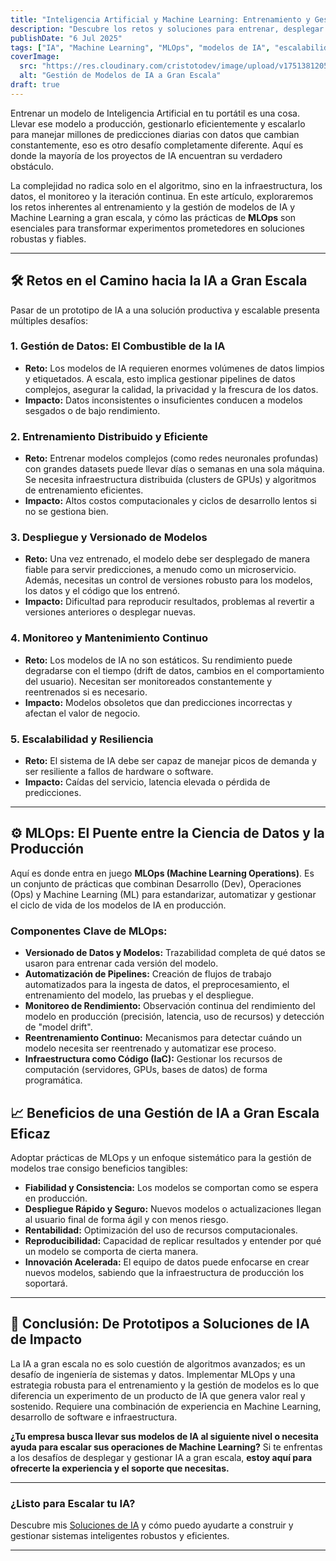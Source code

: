 ```yaml
---
title: "Inteligencia Artificial y Machine Learning: Entrenamiento y Gestión de Modelos de IA a Gran Escala"
description: "Descubre los retos y soluciones para entrenar, desplegar y monitorear modelos de IA y Machine Learning a escala. Una guía sobre MLOps, gestión de datos e infraestructura para proyectos de IA de alto rendimiento."
publishDate: "6 Jul 2025"
tags: ["IA", "Machine Learning", "MLOps", "modelos de IA", "escalabilidad", "datos", "infraestructura"]
coverImage:
  src: "https://res.cloudinary.com/cristotodev/image/upload/v1751381205/cristotodev/blog/ai-machine-learning_hq2ttp.webp"
  alt: "Gestión de Modelos de IA a Gran Escala"
draft: true
---
```


Entrenar un modelo de Inteligencia Artificial en tu portátil es una cosa. Llevar ese modelo a producción, gestionarlo eficientemente y escalarlo para manejar millones de predicciones diarias con datos que cambian constantemente, eso es otro desafío completamente diferente. Aquí es donde la mayoría de los proyectos de IA encuentran su verdadero obstáculo.

La complejidad no radica solo en el algoritmo, sino en la infraestructura, los datos, el monitoreo y la iteración continua. En este artículo, exploraremos los retos inherentes al entrenamiento y la gestión de modelos de IA y Machine Learning a gran escala, y cómo las prácticas de **MLOps** son esenciales para transformar experimentos prometedores en soluciones robustas y fiables.

---

## 🛠️ Retos en el Camino hacia la IA a Gran Escala

Pasar de un prototipo de IA a una solución productiva y escalable presenta múltiples desafíos:

### 1. Gestión de Datos: El Combustible de la IA
-   **Reto:** Los modelos de IA requieren enormes volúmenes de datos limpios y etiquetados. A escala, esto implica gestionar pipelines de datos complejos, asegurar la calidad, la privacidad y la frescura de los datos.
-   **Impacto:** Datos inconsistentes o insuficientes conducen a modelos sesgados o de bajo rendimiento.

### 2. Entrenamiento Distribuido y Eficiente
-   **Reto:** Entrenar modelos complejos (como redes neuronales profundas) con grandes datasets puede llevar días o semanas en una sola máquina. Se necesita infraestructura distribuida (clusters de GPUs) y algoritmos de entrenamiento eficientes.
-   **Impacto:** Altos costos computacionales y ciclos de desarrollo lentos si no se gestiona bien.

### 3. Despliegue y Versionado de Modelos
-   **Reto:** Una vez entrenado, el modelo debe ser desplegado de manera fiable para servir predicciones, a menudo como un microservicio. Además, necesitas un control de versiones robusto para los modelos, los datos y el código que los entrenó.
-   **Impacto:** Dificultad para reproducir resultados, problemas al revertir a versiones anteriores o desplegar nuevas.

### 4. Monitoreo y Mantenimiento Continuo
-   **Reto:** Los modelos de IA no son estáticos. Su rendimiento puede degradarse con el tiempo (drift de datos, cambios en el comportamiento del usuario). Necesitan ser monitoreados constantemente y reentrenados si es necesario.
-   **Impacto:** Modelos obsoletos que dan predicciones incorrectas y afectan el valor de negocio.

### 5. Escalabilidad y Resiliencia
-   **Reto:** El sistema de IA debe ser capaz de manejar picos de demanda y ser resiliente a fallos de hardware o software.
-   **Impacto:** Caídas del servicio, latencia elevada o pérdida de predicciones.

---

## ⚙️ MLOps: El Puente entre la Ciencia de Datos y la Producción

Aquí es donde entra en juego **MLOps (Machine Learning Operations)**. Es un conjunto de prácticas que combinan Desarrollo (Dev), Operaciones (Ops) y Machine Learning (ML) para estandarizar, automatizar y gestionar el ciclo de vida de los modelos de IA en producción.

### Componentes Clave de MLOps:

* **Versionado de Datos y Modelos:** Trazabilidad completa de qué datos se usaron para entrenar cada versión del modelo.
* **Automatización de Pipelines:** Creación de flujos de trabajo automatizados para la ingesta de datos, el preprocesamiento, el entrenamiento del modelo, las pruebas y el despliegue.
* **Monitoreo de Rendimiento:** Observación continua del rendimiento del modelo en producción (precisión, latencia, uso de recursos) y detección de "model drift".
* **Reentrenamiento Continuo:** Mecanismos para detectar cuándo un modelo necesita ser reentrenado y automatizar ese proceso.
* **Infraestructura como Código (IaC):** Gestionar los recursos de computación (servidores, GPUs, bases de datos) de forma programática.

## 📈 Beneficios de una Gestión de IA a Gran Escala Eficaz

Adoptar prácticas de MLOps y un enfoque sistemático para la gestión de modelos trae consigo beneficios tangibles:

* **Fiabilidad y Consistencia:** Los modelos se comportan como se espera en producción.
* **Despliegue Rápido y Seguro:** Nuevos modelos o actualizaciones llegan al usuario final de forma ágil y con menos riesgo.
* **Rentabilidad:** Optimización del uso de recursos computacionales.
* **Reproducibilidad:** Capacidad de replicar resultados y entender por qué un modelo se comporta de cierta manera.
* **Innovación Acelerada:** El equipo de datos puede enfocarse en crear nuevos modelos, sabiendo que la infraestructura de producción los soportará.

---

## 🎯 Conclusión: De Prototipos a Soluciones de IA de Impacto

La IA a gran escala no es solo cuestión de algoritmos avanzados; es un desafío de ingeniería de sistemas y datos. Implementar MLOps y una estrategia robusta para el entrenamiento y la gestión de modelos es lo que diferencia un experimento de un producto de IA que genera valor real y sostenido. Requiere una combinación de experiencia en Machine Learning, desarrollo de software e infraestructura.

**¿Tu empresa busca llevar sus modelos de IA al siguiente nivel o necesita ayuda para escalar sus operaciones de Machine Learning?** Si te enfrentas a los desafíos de desplegar y gestionar IA a gran escala, **estoy aquí para ofrecerte la experiencia y el soporte que necesitas.**

---
### **¿Listo para Escalar tu IA?**
Descubre mis [Soluciones de IA](/services#ia) y cómo puedo ayudarte a construir y gestionar sistemas inteligentes robustos y eficientes.

---